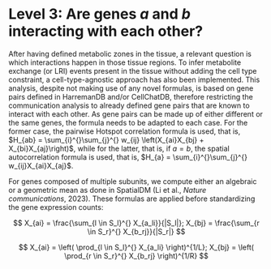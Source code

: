 # Level 3: Are genes *a* and *b* interacting with each other?

After having defined metabolic zones in the tissue, a relevant question is which interactions happen in those tissue regions. To infer metabolite exchange (or LRI) events present in the tissue without adding the cell type constraint, a cell-type-agnostic approach has also been implemented. This analysis, despite not making use of any novel formulas, is based on gene pairs defined in HarremanDB and/or CellChatDB, therefore restricting the communication analysis to already defined gene pairs that are known to interact with each other. As gene pairs can be made up of either different or the same genes, the formula needs to be adapted to each case. For the former case, the pairwise Hotspot correlation formula is used, that is, $H_{ab} = \sum_{i}^{}\sum_{j}^{} w_{ij} \left(X_{ai}X_{bj} + X_{bi}X_{aj}\right)$, while for the latter, that is, if $a = b$, the spatial autocorrelation formula is used, that is, $H_{a} = \sum_{i}^{}\sum_{j}^{} w_{ij}X_{ai}X_{aj}$.

For genes composed of multiple subunits, we compute either an algebraic or a geometric mean as done in SpatialDM (Li et al., _Nature communications_, 2023). These formulas are applied before standardizing the gene expression counts:

$$ X_{ai} = \frac{\sum_{l \in S_l}^{} X_{a_li}}{|S_l|}; X_{bj} = \frac{\sum_{r \in S_r}^{} X_{b_rj}}{|S_r|} $$

$$ X_{ai} = \left( \prod_{l \in S_l}^{} X_{a_li} \right)^{1/L}; X_{bj} = \left( \prod_{r \in S_r}^{} X_{b_rj} \right)^{1/R} $$



